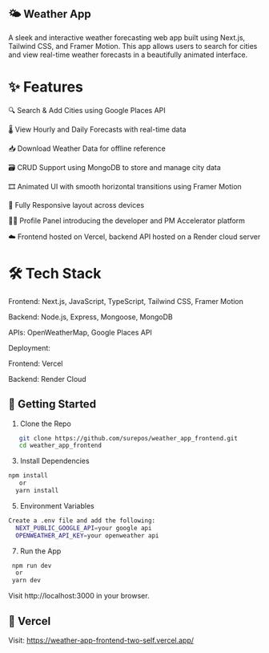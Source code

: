 ## 🌤️ Weather App 
A sleek and interactive weather forecasting web app built using Next.js, Tailwind CSS, and Framer Motion. This app allows users to search for cities and view real-time weather forecasts in a beautifully animated interface.

# ✨ Features
🔍 Search & Add Cities using Google Places API

🌡️ View Hourly and Daily Forecasts with real-time data

📥 Download Weather Data for offline reference

🗃️ CRUD Support using MongoDB to store and manage city data

🎞️ Animated UI with smooth horizontal transitions using Framer Motion

📱 Fully Responsive layout across devices

🧑‍💼 Profile Panel introducing the developer and PM Accelerator platform

☁️ Frontend hosted on Vercel, backend API hosted on a Render cloud server 

# 🛠️ Tech Stack
Frontend: Next.js, JavaScript, TypeScript, Tailwind CSS, Framer Motion

Backend: Node.js, Express, Mongoose, MongoDB

APIs: OpenWeatherMap, Google Places API

Deployment:

Frontend: Vercel

Backend: Render Cloud 



## 🚀 Getting Started

1. Clone the Repo
```bash
   git clone https://github.com/surepos/weather_app_frontend.git
   cd weather_app_frontend
```
3. Install Dependencies
```bash
npm install
   or
  yarn install
```
5. Environment Variables
```bash
Create a .env file and add the following:
  NEXT_PUBLIC_GOOGLE_API=your google api
  OPENWEATHER_API_KEY=your openweather api
```
7. Run the App
 ```bash
  npm run dev
   or
  yarn dev
```
  Visit http://localhost:3000 in your browser.

## 🚀 Vercel
Visit: https://weather-app-frontend-two-self.vercel.app/

